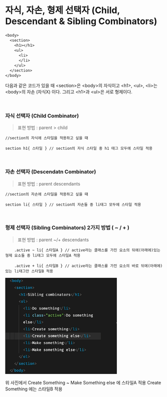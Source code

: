 # 자식, 자손, 형제 선택자 (Child, Descendant & Sibling Combinators)

```
<body>
  <section>
    <h1></h1>
    <ul>
      <li>
      </li>
    </ul>
  </section>
</body>
```

다음과 같은 코드가 있을 때 <section\>은 <body\>의 자식이고 <h1\>, <ul\>, <li\>는 <body\>의 자손 (자식X) 이다.
그리고 <h1\>과 <ul\>은 서로 형제이다.

<br>

### 자식 선택자 (Child Combinator)

> 표현 방법 : parent > child

```
//section의 자식에 스타일을 적용하고 싶을 때

section h1{ 스타일 } // section의 자식 스타일 중 h1 태그 모두에 스타일 적용
```

<br>

### 자손 선택자 (Descendatn Combinator)

> 표현 방법 : parent descendants

```
//section의 자손에 스타일을 적용하고 싶을 때

section li{ 스타일 } // section의 자손들 중 li태그 모두에 스타일 적용
```

<br>

### 형제 선택자 (Sibling Combinators) 2가지 방법 ( ~ / + )

> 표현 방법 : parent ~/+ descendants

```
	.active ~ li{ 스타일A } // active라는 클래스를 가진 요소의 뒤에(아래에)있는 형제 요소들 중 li태그 모두에 스타일A 적용

	.active + li{ 스타일B } // active라는 클래스를 가진 요소의 바로 뒤에(아래에)있는 li태그만 스타일B 적용
```

![](./캡처.PNG)

위 사진에서 Create Something ~ Make Something else 에 스타일A 적용
Create Something 에는 스타일B 적용
